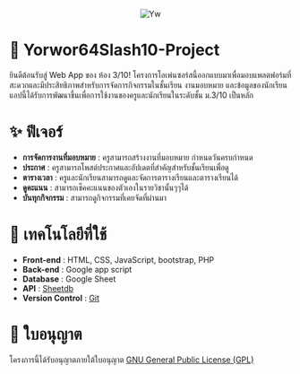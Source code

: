 <p align="center"> <img src="https://cdn.discordapp.com/attachments/1071401485239332864/1177944206715670638/Banner.png" alt="Yw" /> </p>

# 🏫 Yorwor64Slash10-Project
ยินดีต้อนรับสู่ Web App ของ ห้อง 3/10! โครงการโอเพ่นซอร์สนี้ออกแบบมาเพื่อมอบแพลตฟอร์มที่สะดวกและมีประสิทธิภาพสำหรับการจัดการกิจกรรมในชั้นเรียน งานมอบหมาย และข้อมูลของนักเรียน แอปนี้ได้รับการพัฒนาขึ้นเพื่อการใช้งานของครูและนักเรียนในระดับชั้น ม.3/10 เป็นหลัก

# ✨️ ฟีเจอร์
- **การจัดการงานที่มอบหมาย** : ครูสามารถสร้างงานที่มอบหมาย กำหนดวันครบกำหนด
- **ประกาศ** : ครูสามารถโพสต์ประกาศและอัปเดตที่สำคัญสำหรับชั้นเรียนเพื่อดู
- **ตารางเวลา** : ครูและนักเรียนสามารถดูและจัดการตารางเรียนและตารางเรียนได้
- **ดูคะแนน** : สามารถเช็คคะแนนของตัวเองในรายวิชานั้นๆๆได้
- **บันทุกกิจกรรม** : สามารถดูกิจกรรมที่เคยจัดที่ผ่านมา

# 🔮 เทคโนโลยีที่ใช้
- **Front-end** : HTML, CSS, JavaScript, bootstrap, PHP
- **Back-end** : Google app script
- **Database** : Google Sheet
- **API** : [Sheetdb](https://sheetdb.io/)
- **Version Control** : [Git](https://git-scm.com/)

# 📝 ใบอนุญาต
โครงการนี้ได้รับอนุญาตภายใต้ใบอนุญาต [GNU General Public License (GPL)](https://en.wikipedia.org/wiki/GNU_General_Public_License)
